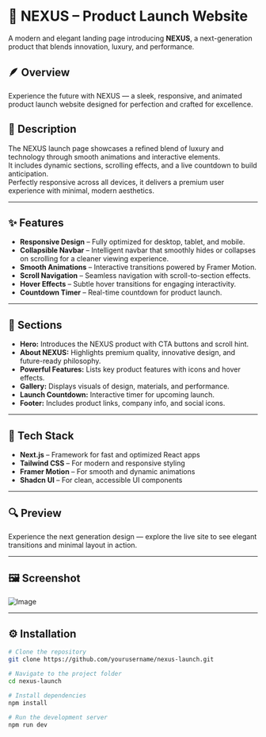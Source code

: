 # 🚀 NEXUS – Product Launch Website

A modern and elegant landing page introducing **NEXUS**, a next-generation product that blends innovation, luxury, and performance.

## 🪶 Overview
Experience the future with NEXUS — a sleek, responsive, and animated product launch website designed for perfection and crafted for excellence.

## 📝 Description
The NEXUS launch page showcases a refined blend of luxury and technology through smooth animations and interactive elements.  
It includes dynamic sections, scrolling effects, and a live countdown to build anticipation.  
Perfectly responsive across all devices, it delivers a premium user experience with minimal, modern aesthetics.

---

## ✨ Features
- **Responsive Design** – Fully optimized for desktop, tablet, and mobile.
- **Collapsible Navbar** – Intelligent navbar that smoothly hides or collapses on scrolling for a cleaner viewing experience. 
- **Smooth Animations** – Interactive transitions powered by Framer Motion.  
- **Scroll Navigation** – Seamless navigation with scroll-to-section effects.  
- **Hover Effects** – Subtle hover transitions for engaging interactivity.  
- **Countdown Timer** – Real-time countdown for product launch.  

---

## 📂 Sections

- **Hero:** Introduces the NEXUS product with CTA buttons and scroll hint.  
- **About NEXUS:** Highlights premium quality, innovative design, and future-ready philosophy.  
- **Powerful Features:** Lists key product features with icons and hover effects.  
- **Gallery:** Displays visuals of design, materials, and performance.  
- **Launch Countdown:** Interactive timer for upcoming launch.  
- **Footer:** Includes product links, company info, and social icons.

---

## 🧩 Tech Stack
- **Next.js** – Framework for fast and optimized React apps  
- **Tailwind CSS** – For modern and responsive styling  
- **Framer Motion** – For smooth and dynamic animations  
- **Shadcn UI** – For clean, accessible UI components  

---

## 🔍 Preview
Experience the next generation design — explore the live site to see elegant transitions and minimal layout in action.

---

## 🖼️ Screenshot
![Image](https://github.com/user-attachments/assets/b6c4422d-8a0a-4813-86d4-9415f5746b72)

---

## ⚙️ Installation

```bash
# Clone the repository
git clone https://github.com/yourusername/nexus-launch.git

# Navigate to the project folder
cd nexus-launch

# Install dependencies
npm install

# Run the development server
npm run dev
